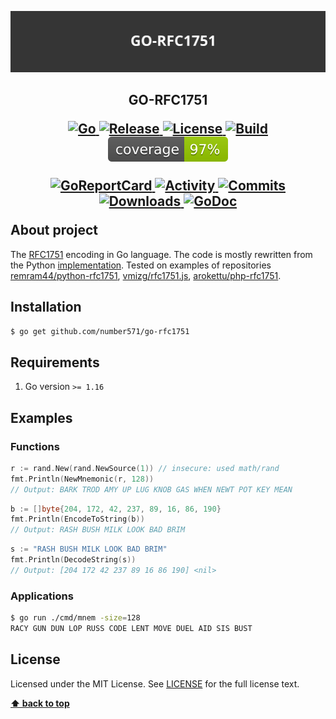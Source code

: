 <p align="center">
    <img src="images/go-rfc1751_logo.png" alt="go-rfc1751_logo.png"/>
</p>

<h2>
	<p align="center">
    	<strong>
	        GO-RFC1751
   		</strong>
	</p>
	<p align="center">
		<a href="https://github.com/topics/golang">
        	<img src="https://img.shields.io/github/go-mod/go-version/number571/go-rfc1751" alt="Go" />
		</a>
		<a href="https://github.com/number571/go-rfc1751/releases">
        	<img src="https://img.shields.io/github/v/release/number571/go-rfc1751.svg" alt="Release" />
		</a>
		<a href="https://github.com/number571/go-rfc1751/blob/master/LICENSE">
        	<img src="https://img.shields.io/github/license/number571/go-rfc1751.svg" alt="License" />
		</a>
		<a href="https://github.com/number571/go-rfc1751/actions">
        	<img src="https://github.com/number571/go-rfc1751/actions/workflows/go.yml/badge.svg" alt="Build" />
		</a>
		<a href="https://github.com/number571/go-rfc1751/blob/ee4b08c309d6966bd31621ceb7b0826708ca5dfb/Makefile#L55">
        	<img src="test/badge_coverage.svg" alt="Coverage" />
		</a>
	</p>
	<p align="center">
		<a href="https://goreportcard.com/report/github.com/number571/go-rfc1751">
        	<img src="https://goreportcard.com/badge/github.com/number571/go-rfc1751" alt="GoReportCard" />
		</a>
		<a href="https://github.com/number571/go-rfc1751/pulse">
        	<img src="https://img.shields.io/github/commit-activity/m/number571/go-rfc1751" alt="Activity" />
		</a>
		<a href="https://github.com/number571/go-rfc1751/commits/master">
        	<img src="https://img.shields.io/github/last-commit/number571/go-rfc1751.svg" alt="Commits" />
		</a>
		<a href="https://img.shields.io/github/downloads/number571/go-rfc1751/total.svg">
        	<img src="https://img.shields.io/github/downloads/number571/go-rfc1751/total.svg" alt="Downloads" />
		</a>
		<a href="https://godoc.org/github.com/number571/go-rfc1751">
        	<img src="https://godoc.org/github.com/number571/go-rfc1751?status.svg" alt="GoDoc" />
		</a>
	</p>
    About project
</h2>

The [RFC1751](https://datatracker.ietf.org/doc/html/rfc1751) encoding in Go language. The code is mostly rewritten from the Python [implementation](https://github.com/remram44/python-rfc1751). Tested on examples of repositories [remram44/python-rfc1751](https://github.com/remram44/python-rfc1751), [vmizg/rfc1751.js](https://github.com/vmizg/rfc1751.js), [arokettu/php-rfc1751](https://github.com/arokettu/php-rfc1751).

## Installation

```bash
$ go get github.com/number571/go-rfc1751
```

## Requirements

1. Go version `>= 1.16`

## Examples

### Functions

```go
r := rand.New(rand.NewSource(1)) // insecure: used math/rand
fmt.Println(NewMnemonic(r, 128))
// Output: BARK TROD AMY UP LUG KNOB GAS WHEN NEWT POT KEY MEAN
```

```go
b := []byte{204, 172, 42, 237, 89, 16, 86, 190}
fmt.Println(EncodeToString(b))
// Output: RASH BUSH MILK LOOK BAD BRIM
```

```go
s := "RASH BUSH MILK LOOK BAD BRIM"
fmt.Println(DecodeString(s))
// Output: [204 172 42 237 89 16 86 190] <nil>
```

### Applications

```bash
$ go run ./cmd/mnem -size=128
RACY GUN DUN LOP RUSS CODE LENT MOVE DUEL AID SIS BUST
```

## License

Licensed under the MIT License. See [LICENSE](LICENSE) for the full license text.

**[⬆ back to top](#installation)**
